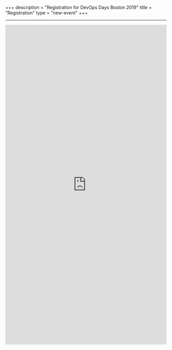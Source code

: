 +++
description = "Registration for DevOps Days Boston 2019"
title = "Registration"
type = "new-event"
+++
<p>
<div class = "row">
  <hr>
  <div class = "col-md-12 center-block">
    <iframe src="https://www.eventbrite.com/e/devopsdays-boston-2019-tickets-58956166481" frameborder="0" height="1000" width="100%" vspace="0" hspace="0" marginheight="5" marginwidth="5" scrolling="auto" allowtransparency="true">
    </iframe>
  </div>
  </hr>
</div>
</p>
